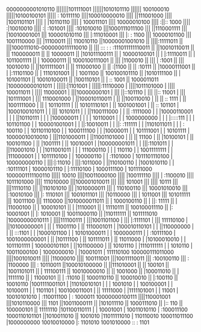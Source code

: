0000000001010110
|||||||101111001
||||||1010101110
|||||| 100100010
|||||10100100101
||||| : 10111110
||||100010000010
|||| ||111001000
|||| |1001101101
|||| | |10110110
|||| | 100011101
|||| 10000010100
||||  :||:: 1000
||||  :|10010010
||||  :| :101001
||||  :101010010
|||1000111011100
||| ||1110001111
||| |10010001001
||| 100001010110
|||  |:111010001
|||  |:   : 1100
|||  10000101100
|||   1001110000
|||    |11100011
|||    110010110
||10000001001010
|| ||||:11111011
|| |||1000111010-0000000111110010
|| ||| :::   : : :111011111110011
|| ||10010110011
|| || 1100000011
|| ||   10000011
|| |101011100111
|| | 10000100101
|| |  |:11110011
|| |  1011001111
|| |   100000111
|| 1000100111001
||  ||| |1100010
||  ||| |  :1001
||  ||| 10010010
||  ||1011111001
||  || 111000100
||  ||    :|1100
||  ||    :10111
||  |10000111001
||  | |:11101100
||  | 1110101001
||  |    1001100
||  100100101110
||   |1010111100
||   | 101001101
||   10010100011
||    |100110101
||    | ::  1001
||    1000011011
|100000000101011
| |||||:|1101001
| |||||:11110000
| ||||1011101000
| |||| 100011011
| ||||  11000001
| |||10000000101
| ||| ||::101110
| ||| ||:: 11001
| ||| |101111001
| ||| 1110001000
| ||100010110011
| || ||100110010
| || || ::  1111
| || |1001111000
| || | 101101111
| || 10101110101
| ||  1001001001
| ||   :: 101101
| |1000100101011
| | ||| 10101011
| | ||1100111000
| | ||  :1111000
| | |10000110001
| | | ||10110111
| | | |100000011
| | | | 10110001
| | | 1000000000
| | |  |:::::111
| | |  101101100
| | 100001001001
| |  ||:10010011
| |  ||: :111111
| |  |1101011011
| |  |  : 100110
| |  10110110100
| |   1000111100
| |    |10000011
| |    101111001
| |     10101111
| 10000010010010
|  |||1101000011
|  ||11001101000
|  ||  ||  11100
|  ||  |10100101
|  ||  100101100
|  ||   |1001111
|  ||   10010001
|  |100000001011
|  | |||:1101011
|  | ||110001010
|  | |1011001011
|  | | 111000110
|  | |    110110
|  | 10011111111
|  |  |111000001
|  |  1011110100
|  |   100000110
|  |    :1101000
|  1011101110100
|   100000000110
|    |||:|:11010
|    |||:1011000
|    ||110100110
|    |1001010110
|    | :10111101
|    10000101110
|     |:11110100
|     1000111100
|      101111000
1000001111100110
 |||||     10010
 ||||10011000100
 |||| |100111110
 |||| | :1100010
 |||| 1011101000
 ||||  111010000
 |||100001010011
 ||| |||| 101001
 ||| ||||  10111
 ||| |||11110110
 ||| ||110101010
 ||| |1010000011
 ||| | 110100110
 ||| 10001010010
 |||  |:10010100
 |||  |: 1110101
 |||  1001011101
 |||   |10110000
 |||   | 1011001
 |||   101011111
 |||    10011100
 |||     1110000
 ||1010000011011
 || | 1000100110
 || |  ||: 11111
 || |  |11000100
 || |  100010101
 || |   |1110001
 || |   11110111
 || 100100011110
 ||  |: 10001001
 ||  |:  1010001
 ||  10011000110
 ||   |110111111
 ||   1011111010
 |10000000010111
 | ||||111100111
 | |||1001101100
 | ||| |:1111101
 | ||| 111110100
 | ||10100000001
 | || | 11001110
 | || 1110001011
 | |100010110101
 | | ||110000000
 | | ||  :::1101
 | | |1000101100
 | | 10101000011
 | |  1000000111
 | |   :10111100
 | 1001000000001
 |  || |10111100
 |  || 101111011
 |  ||  11011000
 |  |10100010010
 |  | 1011101111
 |  100000101101
 |   ||101100000
 |   || 10101110
 |   |1110111111
 |   |   1010110
 |   10011000100
 |    1000000010
 |     |10001011
 |     111110100
 100000111011000
  ||||1001010011
  |||| |11000010
  |||| 100111001
  |||10011110011
  ||| :100100110
  ||| : |1100000
  ||| : 10110011
  ||100010100000
  || ||111010001
  || ||   100101
  || |1001101011
  || | 111100111
  || 10010000010
  ||  || 1001000
  ||  |100011010
  ||  | |1111110
  ||  | 11000101
  ||  |   :11010
  ||  1000110110
  ||   100010010
  ||    |:100110
  ||    10010110
  |1001111001101
  | |11010010101
  | |  | 1001010
  | |  100100001
  | |   10100011
  | |    1101101
  | 100100011001
  |  || 11111000
  |  |1111101001
  |  |     11001
  |  10010101010
  |   :110011100
  |   :  1000011
  10000000100111
   ||||110001001
   |||1010110000
   |||      1101
   ||10011000111
   || |101011110
   || 1000111010
   ||  |::   110
   ||  100000101
   ||   11111110
   |101100110111
   | |  10001001
   | 10011010110
   |  :100011100
   1000110101101
    ||1010011010
    ||   1001010
    |11011111010
    |  110110010
    100011011100
     |1000000000
     10010010000
      |: 1101010
      1001010000
       :: : 1101

